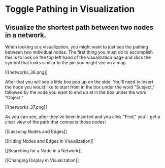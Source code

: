 # Toggle Pathing in Visualization

## Visualize the shortest path between two nodes in a network.

When looking at a visualization, you might want to just see the pathing between two individual nodes.
The first thing you must do to accomplish this is to look on the top left hand of the visualization page and click the symbol that looks similar to the pin you might see on a map.

![[networks_36.png]]

After that you will see a little box pop up on the side.
You'll need to insert the node you would like to start from in the box under the word "Subject," followed by the node you want to end up at in the box under the word "Object."

![[networks_37.png]]

As you can see, after they've been inserted and you click "Find," you'll get a clear view of the path that connects those nodes!

[[Lassoing Nodes and Edges]]

[[Hiding Nodes and Edges in Visualization]]

[[Searching for a Node in a Network]]

[[Changing Display in Visualization]]
